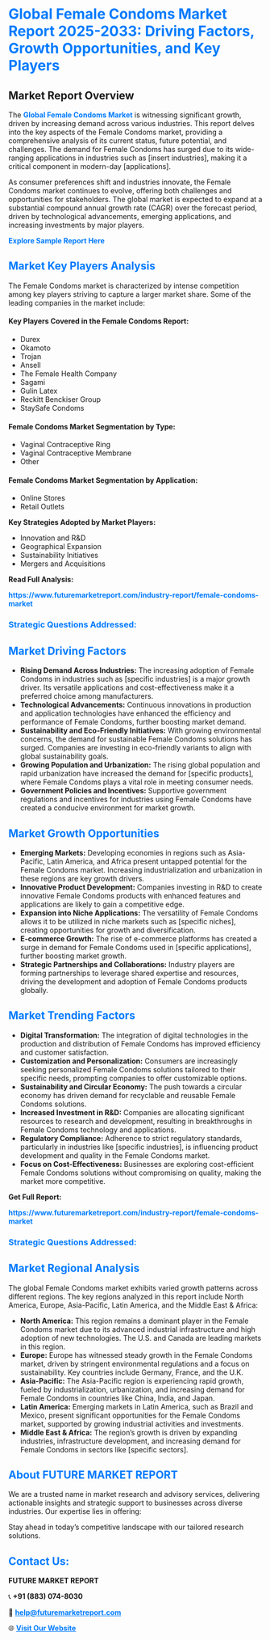 <h1 style="color: #007BFF;">Global Female Condoms Market Report 2025-2033: Driving Factors, Growth Opportunities, and Key Players</h1>

<section id="overview">
<h2>Market Report Overview</h2>
<p>The <a href="https://www.futuremarketreport.com/industry-report/female-condoms-market" style="color: #007BFF; text-decoration: none;"><strong>Global Female Condoms Market</strong></a> is witnessing significant growth, driven by increasing demand across various industries. This report delves into the key aspects of the Female Condoms market, providing a comprehensive analysis of its current status, future potential, and challenges. The demand for Female Condoms has surged due to its wide-ranging applications in industries such as [insert industries], making it a critical component in modern-day [applications].</p>
<p>As consumer preferences shift and industries innovate, the Female Condoms market continues to evolve, offering both challenges and opportunities for stakeholders. The global market is expected to expand at a substantial compound annual growth rate (CAGR) over the forecast period, driven by technological advancements, emerging applications, and increasing investments by major players.</p>
</section>

<section id="overview">
<p><a href="https://www.futuremarketreport.com/request-sample/reportId=51398" style="color: #007BFF; text-decoration: none;"><strong>Explore Sample Report Here</strong></a></p>
</section>

<section id="key-players">
<h2 style="color: #007BFF;">Market Key Players Analysis</h2>
<p>The Female Condoms market is characterized by intense competition among key players striving to capture a larger market share. Some of the leading companies in the market include:</p>
<h4>Key Players Covered in the Female Condoms Report:</h4>
<ul><li>Durex</li><li>Okamoto</li><li>Trojan</li><li>Ansell</li><li>The Female Health Company</li><li>Sagami</li><li>Gulin Latex</li><li>Reckitt Benckiser Group</li><li>StaySafe Condoms</li></ul>
<h4>Female Condoms Market Segmentation by Type:</h4>
<ul><li>Vaginal Contraceptive Ring</li><li>Vaginal Contraceptive Membrane</li><li>Other</li></ul>

<h4>Female Condoms Market Segmentation by Application:</h4>
<ul><li>Online Stores</li><li>Retail Outlets</li></ul>
<p><strong>Key Strategies Adopted by Market Players:</strong></p>
<ul>
<li>Innovation and R&D</li>
<li>Geographical Expansion</li>
<li>Sustainability Initiatives</li>
<li>Mergers and Acquisitions</li>
</ul>
</section>

<section>
<p><strong>Read Full Analysis: </strong></p><a href="https://www.futuremarketreport.com/industry-report/female-condoms-market" style="color: #007BFF; text-decoration: none;"><strong>https://www.futuremarketreport.com/industry-report/female-condoms-market</strong></a>
<h3 style="color: #007BFF;">Strategic Questions Addressed:</h3>
</section>

<section id="driving-factors">
<h2 style="color: #007BFF;">Market Driving Factors</h2>
<ul>
<li><strong>Rising Demand Across Industries:</strong> The increasing adoption of Female Condoms in industries such as [specific industries] is a major growth driver. Its versatile applications and cost-effectiveness make it a preferred choice among manufacturers.</li>
<li><strong>Technological Advancements:</strong> Continuous innovations in production and application technologies have enhanced the efficiency and performance of Female Condoms, further boosting market demand.</li>
<li><strong>Sustainability and Eco-Friendly Initiatives:</strong> With growing environmental concerns, the demand for sustainable Female Condoms solutions has surged. Companies are investing in eco-friendly variants to align with global sustainability goals.</li>
<li><strong>Growing Population and Urbanization:</strong> The rising global population and rapid urbanization have increased the demand for [specific products], where Female Condoms plays a vital role in meeting consumer needs.</li>
<li><strong>Government Policies and Incentives:</strong> Supportive government regulations and incentives for industries using Female Condoms have created a conducive environment for market growth.</li>
</ul>
</section>

<section id="growth-opportunities">
<h2 style="color: #007BFF;">Market Growth Opportunities</h2>
<ul>
<li><strong>Emerging Markets:</strong> Developing economies in regions such as Asia-Pacific, Latin America, and Africa present untapped potential for the Female Condoms market. Increasing industrialization and urbanization in these regions are key growth drivers.</li>
<li><strong>Innovative Product Development:</strong> Companies investing in R&D to create innovative Female Condoms products with enhanced features and applications are likely to gain a competitive edge.</li>
<li><strong>Expansion into Niche Applications:</strong> The versatility of Female Condoms allows it to be utilized in niche markets such as [specific niches], creating opportunities for growth and diversification.</li>
<li><strong>E-commerce Growth:</strong> The rise of e-commerce platforms has created a surge in demand for Female Condoms used in [specific applications], further boosting market growth.</li>
<li><strong>Strategic Partnerships and Collaborations:</strong> Industry players are forming partnerships to leverage shared expertise and resources, driving the development and adoption of Female Condoms products globally.</li>
</ul>
</section>

<section id="trending-factors">
<h2 style="color: #007BFF;">Market Trending Factors</h2>
<ul>
<li><strong>Digital Transformation:</strong> The integration of digital technologies in the production and distribution of Female Condoms has improved efficiency and customer satisfaction.</li>
<li><strong>Customization and Personalization:</strong> Consumers are increasingly seeking personalized Female Condoms solutions tailored to their specific needs, prompting companies to offer customizable options.</li>
<li><strong>Sustainability and Circular Economy:</strong> The push towards a circular economy has driven demand for recyclable and reusable Female Condoms solutions.</li>
<li><strong>Increased Investment in R&D:</strong> Companies are allocating significant resources to research and development, resulting in breakthroughs in Female Condoms technology and applications.</li>
<li><strong>Regulatory Compliance:</strong> Adherence to strict regulatory standards, particularly in industries like [specific industries], is influencing product development and quality in the Female Condoms market.</li>
<li><strong>Focus on Cost-Effectiveness:</strong> Businesses are exploring cost-efficient Female Condoms solutions without compromising on quality, making the market more competitive.</li>
</ul>
</section>

<section>
<p><strong>Get Full Report: </strong></p><a href="https://www.futuremarketreport.com/industry-report/female-condoms-market" style="color: #007BFF; text-decoration: none;"><strong>https://www.futuremarketreport.com/industry-report/female-condoms-market</strong></a>
<h3 style="color: #007BFF;">Strategic Questions Addressed:</h3>
</section>


<section id="regional-analysis">
<h2 style="color: #007BFF;">Market Regional Analysis</h2>
<p>The global Female Condoms market exhibits varied growth patterns across different regions. The key regions analyzed in this report include North America, Europe, Asia-Pacific, Latin America, and the Middle East & Africa:</p>
<ul>
<li><strong>North America:</strong> This region remains a dominant player in the Female Condoms market due to its advanced industrial infrastructure and high adoption of new technologies. The U.S. and Canada are leading markets in this region.</li>
<li><strong>Europe:</strong> Europe has witnessed steady growth in the Female Condoms market, driven by stringent environmental regulations and a focus on sustainability. Key countries include Germany, France, and the U.K.</li>
<li><strong>Asia-Pacific:</strong> The Asia-Pacific region is experiencing rapid growth, fueled by industrialization, urbanization, and increasing demand for Female Condoms in countries like China, India, and Japan.</li>
<li><strong>Latin America:</strong> Emerging markets in Latin America, such as Brazil and Mexico, present significant opportunities for the Female Condoms market, supported by growing industrial activities and investments.</li>
<li><strong>Middle East & Africa:</strong> The region’s growth is driven by expanding industries, infrastructure development, and increasing demand for Female Condoms in sectors like [specific sectors].</li>
</ul>
</section>

<footer>
<h2 style="color: #007BFF;">About FUTURE MARKET REPORT</h2>
<p>We are a trusted name in market research and advisory services, delivering actionable insights and strategic support to businesses across diverse industries. Our expertise lies in offering:</p>

<p>Stay ahead in today’s competitive landscape with our tailored research solutions.</p>

<h2 style="color: #007BFF;">Contact Us:</h2>
<p><strong>FUTURE MARKET REPORT</strong></p>
<p>📞 <strong>+91 (883) 074-8030</strong></p>
<p>📧 <strong><a href="mailto:help@futuremarketreport.com" style="color: #007BFF;">help@futuremarketreport.com</a></strong></p>
<p>🌐 <strong><a href="https://www.futuremarketreport.com/" style="color: #007BFF;">Visit Our Website</a></strong></p>
</footer>